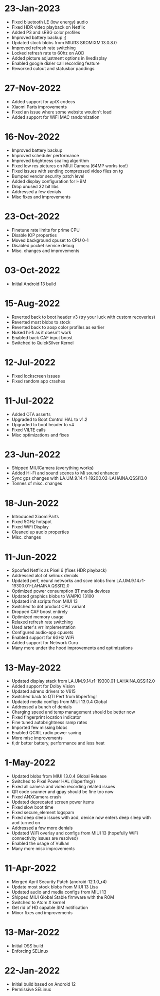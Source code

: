 # 23-Jan-2023
- Fixed bluetooth LE (low energy) audio
- Fixed HDR video playback on Netflix
- Added P3 and sRBG color profiles
- Improved battery backup ;)
- Updated stock blobs from MIUI13 SKOMIXM.13.0.8.0
- Improved refresh rate switching
- Locked refresh rate to 60hz on AOD
- Added picture adjustment options in livedisplay
- Enabled google dialer call recording feature
- Reworked cutout and statusbar paddings

# 27-Nov-2022
- Added support for aptX codecs
- Xiaomi Parts improvements
- Fixed an issue where some website wouldn't load
- Added support for WiFi MAC randomization

# 16-Nov-2022
- Improved battery backup
- Improved scheduler performance
- Improved brightness scaling algorithm
- Fixed low res pictures on MIUI Camera (64MP works too!)
- Fixed issues with sending compressed video files on tg
- Bumped vendor security patch level
- Added display configuration for HBM
- Drop unused 32 bit libs
- Addressed a few denials
- Misc fixes and improvements

# 23-Oct-2022
- Finetune rate limits for prime CPU
- Disable IOP properties
- Moved background cpuset to CPU 0-1
- Disabled pocket service debug
- Misc. changes and improvements

# 03-Oct-2022
- Initial Android 13 build

# 15-Aug-2022
- Reverted back to boot header v3 (try your luck with custom recoveries)
- Reverted most blobs to stock
- Reverted back to aosp color profiles as earlier 
- Nuked hi-fi as it doesn't work
- Enabled back CAF input boost
- Switched to QuickSilver Kernel

# 12-Jul-2022
- Fixed	lockscreen issues 
- Fixed random app crashes

# 11-Jul-2022
- Added OTA asserts
- Upgraded to Boot Control HAL to v1.2
- Upgraded to boot header to v4
- Fixed ViLTE calls
- Misc optimizations and fixes

# 23-Jun-2022
- Shipped MIUICamera (everything works)
- Added Hi-Fi and sound scenes to Mi sound enhancer
- Sync gps changes with LA.UM.9.14.r1-19200.02-LAHAINA.QSSI13.0
- Tonnes of misc. changes

# 18-Jun-2022
- Introduced XiaomiParts
- Fixed 5GHz hotspot
- Fixed WiFi Display
- Cleaned up audio properties
- Misc. changes

# 11-Jun-2022
- Spoofed Netflix as Pixel 6 (fixes HDR playback)
- Addressed alot of selinux denials
- Updated perf, neural networks and scve blobs from LA.UM.9.14.r1-19300.01-LAHAINA.QSSI12.0
- Optimized power consumption BT media devices
- Updated graphics blobs to WAIPIO 13100
- Updated init scripts from MIUI 13
- Switched to dot product CPU variant
- Dropped CAF boost entirely
- Optimized memory usage
- Relaxed refresh rate switching
- Used arter's vrr implementation 
- Configured audio-app cpusets
- Enabled support for 6GHz WiFi
- Added support for Network Guru
- Many more under the hood improvements and optimizations

# 13-May-2022
- Updated display stack from LA.UM.9.14.r1-19300.01-LAHAINA.QSSI12.0
- Added support for Dolby Vision
- Updated adreno drivers to V615
- Switched back to QTI Perf from libperfmgr
- Updated media configs from MIUI 13.0.4 Global
- Addressed a bunch of denials
- Charging speed and temp management should be better now
- Fixed fingerprint location indicator
- Fine tuned autobrightness ramp rates
- Imported few missing blobs 
- Enabled QCRIL radio power saving
- More misc improvements
- tl;dr better battery, performance and less heat 

# 1-May-2022
- Updated blobs from MIUI 13.0.4 Global Release
- Switched to Pixel Power HAL (libperfmgr)
- Fixed all camera and video recording related issues
- QR code scanner and gpay should be fine too now
- Fixed ANXCamera crash
- Updated deprecated screen power items 
- Fixed slow boot time
- Fixed secure_element logspam
- Fixed deep sleep issues with aod, device now enters deep sleep with aod turned on
- Addressed a few more denials
- Updated WiFi overlay and configs from MIUI 13 (hopefully WiFi connectivity issues are resolved)
- Enabled the usage of Vulkan 
- Many more misc improvements

# 11-Apr-2022
- Merged April Security Patch (android-12.1.0_r4)
- Update most stock blobs from MIUI 13 Lisa
- Updated audio and media configs from MIUI 13
- Shipped MIUI Global Stable firmware with the ROM
- Switched to Atom X kernel
- Get rid of HD capable SIM notification
- Minor fixes and improvements

# 13-Mar-2022
- Initial OSS build
- Enforcing SELinux

# 22-Jan-2022
- Initial build based on Android 12
- Permissive SELinux
